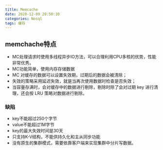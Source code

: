 ```yaml
---
title: Memcache
date: 2020-12-09 20:50:10
categories: Nosql
tags: 缓存
---
```


##   memchache特点

- MC处理请求时使用多线程异步IO方法，可以合理利用CPU多核的优势，性能非常优秀。
- MC功能简单，使用内存存储数据
- MC 对缓存的数据可以设置失效期，过期后的数据会被清除；
- 失效的策略采用延迟失效，就是当再次使用数据时检查是否失效；
- 当容量存满时，会对缓存中的数据进行剔除，剔除时除了会对过期 key 进行清理，还会按 LRU 策略对数据进行剔除。



###  缺陷

- key不能超过250个字节
- value不能超过1M字节
- key的最大失效时间是30天
- 只支持K-V结构，不能供持久化和主从同步功能
- 没有原生的集群模式，需要依靠客户端来实现集群中分片写数据。

